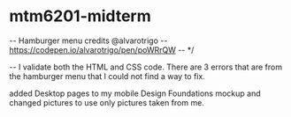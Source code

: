 # mtm6201-midterm

-- Hamburger menu credits @alvarotrigo -- https://codepen.io/alvarotrigo/pen/poWRrQW  -- */

-- I validate both the HTML and CSS code.  There are 3 errors that are from the hamburger menu that I could not find a way to fix. 

added Desktop pages to my mobile Design Foundations mockup and changed pictures to use only pictures taken from me.


